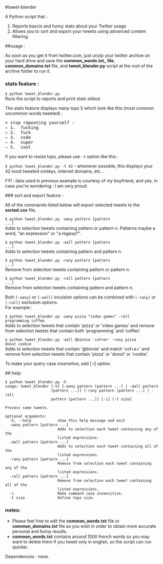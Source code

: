 #tweet-blender

A Python script that : 

1. Reports bascis and funny stats about your Twitter usage  
2. Allows you to sort and export your tweets using advanced content filtering

##usage :

As soon as you get it from twitter.com, just unzip your twitter archive on your hard drive and save the **common_words.txt_ file**, **common_domains.txt** file, and **tweet_blender.py** script at the root of the archive folder to run it.  

### stats feature : 

<code>$ python tweet_blender.py</code>  
Runs the script to reports and print stats stdout.  

The stats feature displays many tops 5 which look like this (most common uncommon words tweeted) :  
<pre>
× stop repeating yourself :
— 1.  fucking
— 2.  fuck
— 3.  code
— 4.  super
— 5.  cool
</pre>  

If you want to resize tops, please use <code>-t</code> option like this :  

<code>$ python tweet_blender.py -t 42</code> - whenever possible, this displays your 42 most tweeted smileys, internet domains, etc...

FYI : data used in previous example is courtesy of my boyfriend, and yes, in case you're wondering : I am very proud.  

### sort and export feature :  

All of the commands listed below will export selected tweets to the **sorted.csv** file.  

<code>$ python tweet_blender.py -aany pattern [pattern ...]</code>  
Adds to selection tweets containing pattern or pattern n. Patterns maybe a word, "an expression" or "a regexp?". 

<code>$ python tweet_blender.py -aall pattern [pattern ...]</code>  
Adds to selection tweets containing pattern and pattern n.  

<code>$ python tweet_blender.py -rany pattern [pattern ...]</code>  
Remove from selection tweets containing pattern or pattern n.  

<code>$ python tweet_blender.py -rall pattern [pattern ...]</code>  
Remove from selection tweets containing pattern and pattern n.  

Both <code>[-aany]</code> or <code>[-aall]</code> inculsion options can be combined with <code>[-rany]</code> or <code>[-rall]</code> exclusion options.  
For example :  

<code>$ python tweet_blender.py -aany pizza "video games" -rall programming coffee</code>  
Adds to selection tweets that contain 'pizza' or 'video games' and remove from selection tweets that contain both 'programming' and 'coffee'.  

<code>$ python tweet_blender.py -aall @binnie 'cof+e+' -rany pizza donut cookie</code>  
Adds to selection tweets that contain '@binnie' and match 'cof+e+' and remove from selection tweets that contain 'pizza' or 'donut' or 'cookie'.  

To make your query case insensitive, add [-i] option.  

## help:

<pre><code>$ python tweet_blender.py -h   
usage: tweet_blender [-h] [-aany pattern [pattern ...] | -aall pattern
                     [pattern ...]] [-rany pattern [pattern ...] | -rall
                     pattern [pattern ...]] [-i] [-t size]

Process some tweets.

optional arguments:
  -h, --help            show this help message and exit
  -aany pattern [pattern ...]
                        Adds to selection each tweet containing any of the
                        listed expressions.
  -aall pattern [pattern ...]
                        Adds to selection each tweet containing all of the
                        listed expressions.
  -rany pattern [pattern ...]
                        Remove from selection each tweet containing any of the
                        listed expressions.
  -rall pattern [pattern ...]
                        Remove from selection each tweet containing all of the
                        listed expressions.
  -i                    Make command case insensitive.
  -t size               Define tops size.
</code></pre>
### notes:

- Please feel free to edit the **common_words.txt** file or **common_domains.txt** file as you wish in order to obtain more accurate personal and funny results.  
- **common_words.txt** contains around 1000 french words so you may want to delete them if you tweet only in english, so the script can run quicker.  

Dependencies : none.
